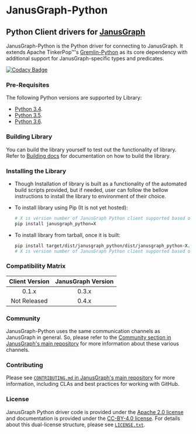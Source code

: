# JanusGraph-Python

## Python Client drivers for [JanusGraph](http://janusgraph.org)

JanusGraph-Python is the Python driver for connecting to JanusGraph. 
It extends Apache TinkerPop™'s [Gremlin-Python](http://tinkerpop.apache.org/docs/current/reference/#gremlin-python) 
as its core dependency with additional support for JanusGraph-specific types and predicates.

[![Codacy Badge](https://api.codacy.com/project/badge/Grade/a643a483556740c1b87ba29e160d37b6)](https://www.codacy.com/app/JanusGraph/janusgraph-python?utm_source=github.com&utm_medium=referral&utm_content=JanusGraph/janusgraph-python&utm_campaign=Badge_Grade)

### Pre-Requisites

The following Python versions are supported by Library:

-   [Python 3.4](https://www.python.org/downloads/release/python-340/).
-   [Python 3.5](https://www.python.org/downloads/release/python-350/).
-   [Python 3.6](https://www.python.org/downloads/release/python-360/).

### Building Library

You can build the library yourself to test out the functionality of library. Refer to 
[Building docs](BUILDING.md) for documentation on how to build the library.

### Installing the Library

-   Though Installation of library is built as a functionality of the automated build scripts provided,
      but if needed, user can follow the bellow instructions to install the library to environment of their choice.

-   To install library using Pip (It is not yet hosted):

    ```bash
    # X is version number of JanusGraph Python client supported based on JanusGraph version chosen.
    pip install janusgraph_python=X
    ```
    
-   To install library from tarball, once it is built:

    ```bash
    pip install target/dist/janusgraph_python/dist/janusgraph_python-X.tar.gz
    # X is version number of JanusGraph Python client supported based on JanusGraph version chosen.
    ```

### Compatibility Matrix

| Client Version | JanusGraph Version |
| :----------------: | :------------: |
|        0.1.x       |      0.3.x     |
|    Not Released    |  0.4.x  |


### Community

JanusGraph-Python uses the same communication channels as JanusGraph in general. 
So, please refer to the 
[Community section in JanusGraph's main repository](https://github.com/JanusGraph/janusgraph#community) 
for more information about these various channels.

### Contributing

Please see 
[`CONTRIBUTING.md` in JanusGraph's main repository](https://github.com/JanusGraph/janusgraph/blob/master/CONTRIBUTING.md) 
for more information, including CLAs and best practices for working with GitHub.

### License

JanusGraph Python driver code is provided under the [Apache 2.0
license](APACHE-2.0.txt) and documentation is provided under the [CC-BY-4.0
license](CC-BY-4.0.txt). For details about this dual-license structure, please
see [`LICENSE.txt`](LICENSE.txt).
